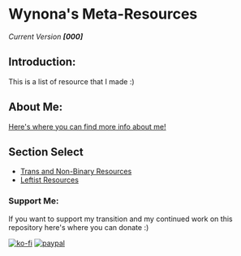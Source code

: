 # Wynona's Meta-Resources 
*Current Version **[000]***

## Introduction:
This is a list of resource that I made :)

## About Me:
[Here's where you can find more info about me!](https://github.com/femm-andro/femm-andro/blob/master/README.md)

## Section Select

* [Trans and Non-Binary Resources](https://github.com/femm-andro/Trans-and-Non-Binary-Resources)
* [Leftist Resources](https://github.com/femm-andro/Leftist-Resources)

### Support Me:
  
If you want to support my transition and my continued work on this repository here's where you can donate :)
 
[![ko-fi](https://www.ko-fi.com/img/githubbutton_sm.svg)](https://ko-fi.com/P5P220ZWX)
[![paypal](https://www.paypalobjects.com/digitalassets/c/website/marketing/apac/C2/logos-buttons/optimize/34_Grey_PayPal_Pill_Button.png)](https://www.paypal.com/cgi-bin/webscr?cmd=_donations&business=EZXKMVF6LSXSQ&item_name=Support+Wynona&currency_code=USD&source=url)
 
